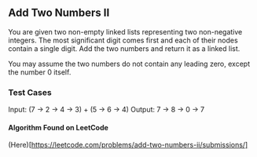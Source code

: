 ## Add Two Numbers II

You are given two non-empty linked lists representing two non-negative integers. The most significant digit comes first and each of their nodes contain a single digit. Add the two numbers and return it as a linked list.

You may assume the two numbers do not contain any leading zero, except the number 0 itself.

### Test Cases

Input: (7 -> 2 -> 4 -> 3) + (5 -> 6 -> 4)
Output: 7 -> 8 -> 0 -> 7

#### Algorithm Found on LeetCode
(Here)[https://leetcode.com/problems/add-two-numbers-ii/submissions/]